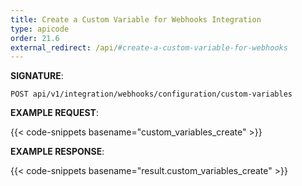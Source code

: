 ```yaml
---
title: Create a Custom Variable for Webhooks Integration
type: apicode
order: 21.6
external_redirect: /api/#create-a-custom-variable-for-webhooks
---
```


**SIGNATURE**:

`POST api/v1/integration/webhooks/configuration/custom-variables`

**EXAMPLE REQUEST**:

{{< code-snippets basename="custom_variables_create" >}}

**EXAMPLE RESPONSE**:

{{< code-snippets basename="result.custom_variables_create" >}}
